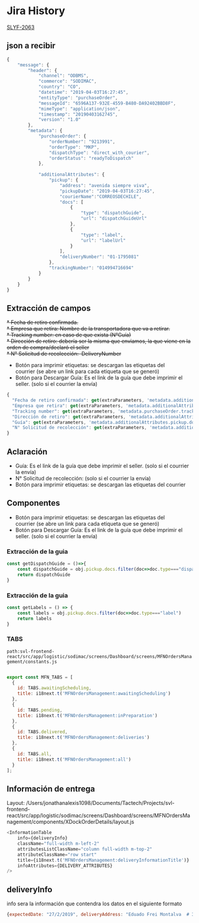 # Jira History
[SLYF-2063](https://jira.adessa.cl/browse/SLYF-2063)

## json a recibir
```js
{
    "message": {
        "header": {
            "channel": "ODBMS",
            "commerce": "SODIMAC",
            "country": "CO",
            "datetime": "2019-04-03T16:27:45",
            "entityType": "purchaseOrder",
            "messageId": "6596A137-932E-4559-B480-DA92402BBD8F",
            "mimeType": "application/json",
            "timestamp": "20190403162745",
            "version": "1.0"
        },
        "metadata": {
            "purchaseOrder": {
                "orderNumber": "9213991",
                "orderType": "MKP",
                "dispatchType": "direct_with_courier",
                "orderStatus": "readyToDispatch"
            },
            
            "additionalAttributes": {
                "pickup": {
                    "address": "avenida siempre viva",
                    "pickupDate": "2019-04-03T16:27:45",
                    "courierName":"CORREOSDECHILE",
                    "docs": [
                        {
                            "type": "dispatchGuide",
                            "url": "dispatchGuideUrl"
                        },
                        {
                            "type": "label",
                            "url": "labelUrl"
                        }
                    ],
                    "deliveryNumber": "01-1795081"
                },
                "trackingNumber": "014994716694"
            }
        }
    }
}
```





## Extracción de campos

<del> * Fecha de retiro confirmada.  
<del> * Empresa que retira: Nombre de la transportadora que va a retirar.  
<del> * Tracking number: en caso de que exista (N°Guía)  
<del> * Dirección de retiro: debería ser la misma que enviamos, la que viene en la orden de compra/declaró el seller  
<del> * N° Solicitud de recolección:  DeliveryNumber  
* Botón para imprimir etiquetas: se descargan las etiquetas del courrier (se abre un link para cada etiqueta que se generó)
* Botón para Descargar Guía: Es el link de la guía que debe imprimir el seller. (solo si el courrier la envía)

```js
{
  "Fecha de retiro confirmada": get(extraParameters, 'metadata.additionalAttributes.pickup.pickupDate'),
  "Empresa que retira": get(extraParameters, 'metadata.additionalAttributes.courrierName'),
  "Tracking number": get(extraParameters, 'metadata.purchaseOrder.trackingNumber')",
  "Dirección de retiro": get(extraParameters, 'metadata.additionalAttributes.pickup.address'),
  "Guía": get(extraParameters, 'metadata.additionalAttributes.pickup.docs')
  "N° Solicitud de recolección": get(extraParameters, 'metadata.additionalAttributes.pickup.deliveryNumber')
}
```

## Aclaración

* Guía: Es el link de la guía que debe imprimir el seller. (solo si el courrier la envía)
* N° Solicitud de recolección:  (solo si el courrier la envía)
* Botón para imprimir etiquetas: se descargan las etiquetas del courrier

## Componentes
* Botón para imprimir etiquetas: se descargan las etiquetas del courrier (se abre un link para cada etiqueta que se generó)
* Botón para Descargar Guía: Es el link de la guía que debe imprimir el seller. (solo si el courrier la envía)


### Extracción de la guia

```js
const getDispatchGuide = ()=>{
    const dispatchGuide = obj.pickup.docs.filter(doc=>doc.type==="dispatchGuide")[0]
    return dispatchGuide
}

```
### Extracción de la guia
```js
const getLabels = () => {
    const labels = obj.pickup.docs.filter(doc=>doc.type==="label")
    return labels
}

```



### TABS
`path:svl-frontend-react/src/app/logistic/sodimac/screens/Dashboard/screens/MFNOrdersManagement/constants.js` 
```js

export const MFN_TABS = [
  {
    id: TABS.awaitingScheduling,
    title: i18next.t('MFNOrdersManagement:awaitingScheduling')
  },
  {
    id: TABS.pending,
    title: i18next.t('MFNOrdersManagement:inPreparation')
  },
  {
    id: TABS.delivered,
    title: i18next.t('MFNOrdersManagement:deliveries')
  },
  {
    id: TABS.all,
    title: i18next.t('MFNOrdersManagement:all')
  }
];
```

## Información de entrega

Layout:
/Users/jonathanalexis1098/Documents/Tactech/Projects/svl-frontend-react/src/app/logistic/sodimac/screens/Dashboard/screens/MFNOrdersManagement/components/XDockOrderDetails/layout.js


```js
<InformationTable
    info={deliveryInfo}
    className="full-width m-left-2"
    attributesListClassName="column full-width m-top-2"
    attributeClassName="row start"
    title={i18next.t('MFNOrdersManagement:deliveryInformationTitle')}
    infoAttributes={DELIVERY_ATTRIBUTES}
/>
```
## deliveryInfo
info sera la información que contendra los datos en el siguiente formato
```js
{expectedDate: "27/2/2019", deliveryAddress: "Eduado Frei Montalva  # 3092"}
```
